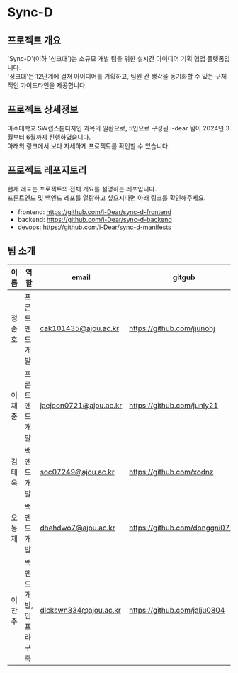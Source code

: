 # Sync-D


## 프로젝트 개요
'Sync-D'(이하 '싱크대')는 소규모 개발 팀을 위한 실시간 아이디어 기획 협업 플랫폼입니다. <br/>
'싱크대'는 12단계에 걸쳐 아이디어를 기획하고, 팀원 간 생각을 동기화할 수 있는 구체적인 가이드라인을 제공합니다.


## 프로젝트 상세정보
아주대학교 SW캡스톤디자인 과목의 일환으로, 5인으로 구성된 i-dear 팀이 2024년 3월부터 6월까지 진행하였습니다. <br/>
아래의 링크에서 보다 자세하게 프로젝트를 확인할 수 있습니다.


## 프로젝트 레포지토리
현재 레포는 프로젝트의 전체 개요를 설명하는 레포입니다. <br/>
프론트엔드 및 백엔드 레포를 열람하고 싶으시다면 아래 링크를 확인해주세요.
- frontend: https://github.com/i-Dear/sync-d-frontend
- backend: https://github.com/i-Dear/sync-d-backend
- devops: https://github.com/i-Dear/sync-d-manifests


## 팀 소개
|이름|역할|email|gitgub|
|------|---|---|---|
|정준호|프론트엔드 개발|cak101435@ajou.ac.kr|https://github.com/jjunohj|
|이재준|프론트엔드 개발|jaejoon0721@ajou.ac.kr|https://github.com/junly21|
|김태욱|백엔드 개발|soc07249@ajou.ac.kr|https://github.com/xodnz|
|오동재|백엔드 개발|dhehdwo7@ajou.ac.kr|https://github.com/donggni0712|
|이찬주|백엔드 개발, 인프라 구축|dlckswn334@ajou.ac.kr|https://github.com/jalju0804|
